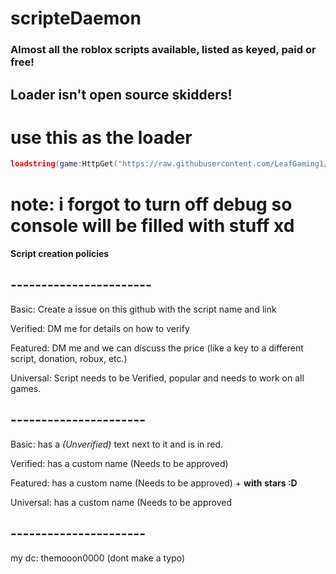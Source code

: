 # scripteDaemon
### Almost all the roblox scripts available, listed as keyed, paid or free!
## Loader isn't open source skidders!
# use this as the loader
```lua
loadstring(game:HttpGet("https://raw.githubusercontent.com/LeafGaming1/scripteDaemon/main/Loader.lua"))()
```
# note: i forgot to turn off debug so console will be filled with stuff xd
#### Script creation policies
## -----------------------
Basic: Create a issue on this github with the script name and link

Verified: DM me for details on how to verify

Featured: DM me and we can discuss the price (like a key to a different script, donation, robux, etc.)

Universal: Script needs to be Verified, popular and needs to work on all games.
## ----------------------
Basic: has a *(Unverified)* text next to it and is in red.

Verified: has a custom name (Needs to be approved)

Featured: has a custom name (Needs to be approved) + **with stars :D**

Universal: has a custom name (Needs to be approved
## ----------------------
my dc: themooon0000 (dont make a typo)
<!-- TODO: Add scripts -->
